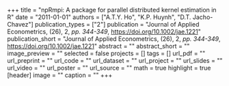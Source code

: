 +++
title = "npRmpi: A package for parallel distributed kernel estimation in R"
date = "2011-01-01"
authors = ["A.T.Y. Ho", "K.P. Huynh", "D.T. Jacho-Chavez"]
publication_types = ["2"]
publication = "Journal of Applied Econometrics, (26), 2, _pp. 344-349_, https://doi.org/10.1002/jae.1221"
publication_short = "Journal of Applied Econometrics, (26), 2, _pp. 344-349_, https://doi.org/10.1002/jae.1221"
abstract = ""
abstract_short = ""
image_preview = ""
selected = false
projects = []
tags = []
url_pdf = ""
url_preprint = ""
url_code = ""
url_dataset = ""
url_project = ""
url_slides = ""
url_video = ""
url_poster = ""
url_source = ""
math = true
highlight = true
[header]
image = ""
caption = ""
+++

